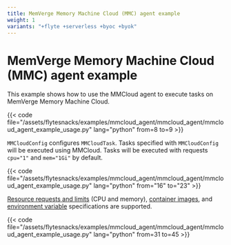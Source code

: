 ```yaml
---
title: MemVerge Memory Machine Cloud (MMC) agent example
weight: 1
variants: "+flyte +serverless +byoc +byok"
---
```


# MemVerge Memory Machine Cloud (MMC) agent example

This example shows how to use the MMCloud agent to execute tasks on MemVerge Memory Machine Cloud.

{{< code file="/assets/flytesnacks/examples/mmcloud_agent/mmcloud_agent/mmcloud_agent_example_usage.py"
         lang="python" from=8 to=9 >}}

`MMCloudConfig` configures `MMCloudTask`. Tasks specified with `MMCloudConfig` will be executed using MMCloud. Tasks will be executed with requests `cpu="1"` and `mem="1Gi"` by default.

{{< code file="/assets/flytesnacks/examples/mmcloud_agent/mmcloud_agent/mmcloud_agent_example_usage.py"
         lang="python" from="16" to="23" >}}

[Resource requests and limits](https://docs.flyte.org/en/latest/user_guide/productionizing/customizing_task_resources.html) (CPU and memory), [container images](https://docs.flyte.org/en/latest/user_guide/customizing_dependencies/multiple_images_in_a_workflow.html), and [environment variable](https://docs.flyte.org/en/latest/api/flytekit/generated/flytekit.task.html) specifications are supported.

{{< code file="/assets/flytesnacks/examples/mmcloud_agent/mmcloud_agent/mmcloud_agent_example_usage.py"
         lang="python" from=31 to=45 >}}
